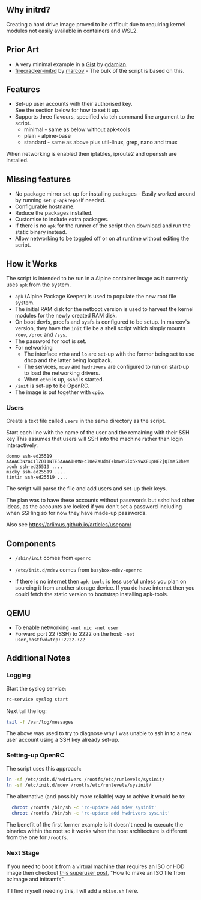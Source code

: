 
Why initrd?
-----------

Creating a hard drive image proved to be difficult due to requiring kernel
modules not easily available in containers and WSL2.

Prior Art
---------

* A very minimal example in a [Gist](1) by [gdamjan](0).
* [firecracker-initrd](2) by [marcov](3) - The bulk of the script is based on this.

Features
--------

* Set-up user accounts with their authorised key. \
  See the section below for how to set it up.
* Supports three flavours, specified via teh command line argument to the script.
  * minimal - same as below without apk-tools
  * plain - alpine-base
  * standard - same as above plus util-linux, grep, nano and tmux

When networking is enabled then iptables, iproute2 and openssh are installed.


Missing features
----------------

* No package mirror set-up for installing packages - Easily worked around by
  running `setup-apkrepos`if needed.
* Configurable hostname.
* Reduce the packages installed.
* Customise to include extra packages.
* If there is no `apk` for the runner of the script then download and run the
  static binary instead.
* Allow networking to be toggled off or on at runtime without editing the
  script.

How it Works
------------

The script is intended to be run in a Alpine container image as it currently
uses `apk` from the system.

* `apk` (Alpine Package Keeper) is used to populate the new root file system.
* The initial RAM disk for the netboot version is used to harvest the
  kernel modules for the newly created RAM disk.
* On boot devfs, procfs and sysfs is configured to be setup.
  In marcov's version, they have the `init` file be a shell script which simply
  mounts `/dev`, `/proc` and `/sys`.
* The password for root is set.
* For networking
    * The interface `eth0` and `lo` are set-up with the former being set to use
      dhcp and the latter being loopback.
    * The services, `mdev` and `hwdrivers` are configured to run on start-up
      to load the networking drivers.
    * When `eth0` is up, `sshd` is started.
* `/init` is set-up to be OpenRC.
* The image is put together with `cpio`.

### Users

Create a text file called `users` in the same directory as the script.

Start each line with the name of the user and the remaining with their SSH key
This assumes that users will SSH into the machine rather than login
interactively.
```
donno ssh-ed25519 AAAAC3NzaC1lZDI1NTE5AAAAIHMN+cIUeZaUdmT+kmwrGix5k9wXEUpHE2jQIma5JheW
pooh ssh-ed25519 ....
micky ssh-ed25519 ....
tintin ssh-ed25519 ....
```

The script will parse the file and add users and set-up their keys.

The plan was to have these accounts without passwords but sshd had other ideas,
as the accounts are locked if you don't set a password including when SSHing
so for now they have made-up passwords.

Also see https://arlimus.github.io/articles/usepam/

Components
----------

- `/sbin/init` comes from `openrc`
- `/etc/init.d/mdev` comes from `busybox-mdev-openrc`

- If there is no internet then `apk-tools` is less useful unless you plan on
  sourcing it from another storage device. If you do have internet then you
  could fetch the static version to bootstrap installing apk-tools.

QEMU
----
* To enable networking `-net nic -net user`
* Forward port 22 (SSH) to 2222 on the host: `-net user,hostfwd=tcp::2222-:22`

Additional Notes
----------------

### Logging
Start the syslog service:
```sh
rc-service syslog start
```

Next tail the log:
```sh
tail -f /var/log/messages
```

The above was used to try to diagnose why I was unable to ssh in to a new
user account using a SSH key already set-up.

### Setting-up OpenRC
The script uses this approach:
```sh
ln -sf /etc/init.d/hwdrivers /rootfs/etc/runlevels/sysinit/
ln -sf /etc/init.d/mdev /rootfs/etc/runlevels/sysinit/
```
The alternative (and possibly more reliable) way to achive it would be to:
```sh
  chroot /rootfs /bin/sh -c 'rc-update add mdev sysinit'
  chroot /rootfs /bin/sh -c 'rc-update add hwdrivers sysinit'
```

The benefit of the first former example is it doesn't need to execute the
binaries within the root so it works when the host architecture is different
from the one for `/rootfs`.

### Next Stage

If you need to boot it from a virtual machine that requires an ISO or HDD
image then checkout [this superuser post](6),
"How to make an ISO file from bzImage and initramfs".

If I find myself needing this, I wll add a `mkiso.sh` here.

[0]: https://gist.github.com/gdamjan/1f260b58eb9fb1ba62d2234958582405
[1]: https://gist.github.com/gdamjan
[3]: https://github.com/marcov/
[4]: https://github.com/marcov/firecracker-initrd/
[5]: https://github.com/OpenRC/openrc
[6]: https://superuser.com/questions/1613122/how-to-make-an-iso-file-from-bzimage-and-initramfs
